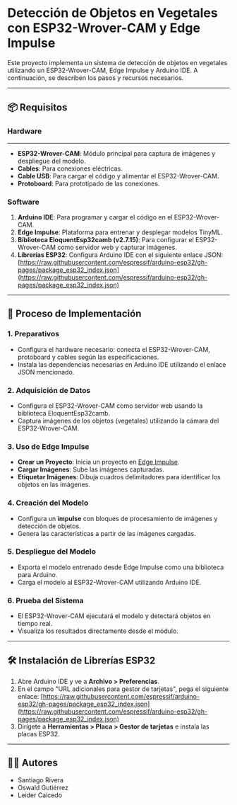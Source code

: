 # Detección de Objetos en Vegetales con ESP32-Wrover-CAM y Edge Impulse

Este proyecto implementa un sistema de detección de objetos en vegetales utilizando un ESP32-Wrover-CAM, Edge Impulse y Arduino IDE. A continuación, se describen los pasos y recursos necesarios.

---

## 📦 Requisitos

### Hardware
****
- **ESP32-Wrover-CAM**: Módulo principal para captura de imágenes y despliegue del modelo.
- **Cables**: Para conexiones eléctricas.
- **Cable USB**: Para cargar el código y alimentar el ESP32-Wrover-CAM.
- **Protoboard**: Para prototipado de las conexiones.

### Software

1. **Arduino IDE**: Para programar y cargar el código en el ESP32-Wrover-CAM.
2. **Edge Impulse**: Plataforma para entrenar y desplegar modelos TinyML.
3. **Biblioteca EloquentEsp32camb (v2.7.15)**: Para configurar el ESP32-Wrover-CAM como servidor web y capturar imágenes.
4. **Librerías ESP32**: Configura Arduino IDE con el siguiente enlace JSON:
   [https://raw.githubusercontent.com/espressif/arduino-esp32/gh-pages/package_esp32_index.json](https://raw.githubusercontent.com/espressif/arduino-esp32/gh-pages/package_esp32_index.json)

---

## 🚀 Proceso de Implementación

### 1. Preparativos

- Configura el hardware necesario: conecta el ESP32-Wrover-CAM, protoboard y cables según las especificaciones.
- Instala las dependencias necesarias en Arduino IDE utilizando el enlace JSON mencionado.

### 2. Adquisición de Datos

- Configura el ESP32-Wrover-CAM como servidor web usando la biblioteca EloquentEsp32camb.
- Captura imágenes de los objetos (vegetales) utilizando la cámara del ESP32-Wrover-CAM.

### 3. Uso de Edge Impulse

- **Crear un Proyecto**: Inicia un proyecto en [Edge Impulse](https://www.edgeimpulse.com/).
- **Cargar Imágenes**: Sube las imágenes capturadas.
- **Etiquetar Imágenes**: Dibuja cuadros delimitadores para identificar los objetos en las imágenes.

### 4. Creación del Modelo

- Configura un **impulse** con bloques de procesamiento de imágenes y detección de objetos.
- Genera las características a partir de las imágenes cargadas.

### 5. Despliegue del Modelo

- Exporta el modelo entrenado desde Edge Impulse como una biblioteca para Arduino.
- Carga el modelo al ESP32-Wrover-CAM utilizando Arduino IDE.

### 6. Prueba del Sistema

- El ESP32-Wrover-CAM ejecutará el modelo y detectará objetos en tiempo real.
- Visualiza los resultados directamente desde el módulo.

---

## 🛠️ Instalación de Librerías ESP32

1. Abre Arduino IDE y ve a **Archivo > Preferencias**.
2. En el campo "URL adicionales para gestor de tarjetas", pega el siguiente enlace:
   [https://raw.githubusercontent.com/espressif/arduino-esp32/gh-pages/package_esp32_index.json](https://raw.githubusercontent.com/espressif/arduino-esp32/gh-pages/package_esp32_index.json)
3. Dirígete a **Herramientas > Placa > Gestor de tarjetas** e instala las placas ESP32.

---

## 👨‍💻 Autores

- Santiago Rivera
- Oswald Gutiérrez
- Leider Caicedo
